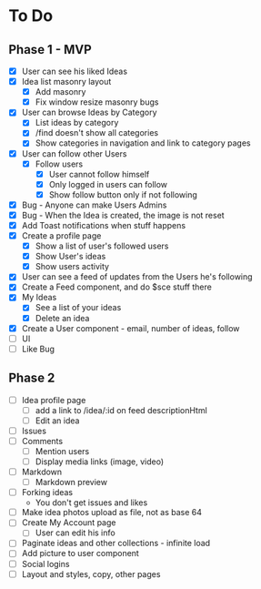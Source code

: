 # To Do

## Phase 1 - MVP

- [x] User can see his liked Ideas
- [x] Idea list masonry layout
  - [x] Add masonry
  - [x] Fix window resize masonry bugs
- [x] User can browse Ideas by Category
  - [x] List ideas by category
  - [x] /find doesn't show all categories
  - [x] Show categories in navigation and link to category pages
- [x] User can follow other Users
  - [x] Follow users
    - [x] User cannot follow himself
    - [x] Only logged in users can follow
    - [x] Show follow button only if not following
- [x] Bug - Anyone can make Users Admins
- [x] Bug - When the Idea is created, the image is not reset
- [x] Add Toast notifications when stuff happens
- [x] Create a profile page
  - [x] Show a list of user's followed users
  - [x] Show User's ideas
  - [x] Show users activity
- [x] User can see a feed of updates from the Users he's following
- [x] Create a Feed component, and do $sce stuff there
- [x] My Ideas
  - [x] See a list of your ideas
  - [x] Delete an idea
- [x] Create a User component - email, number of ideas, follow 
- [ ] UI
- [ ] Like Bug

## Phase 2

- [ ] Idea profile page
  - [ ] add a link to /idea/:id on feed descriptionHtml
  - [ ] Edit an idea
- [ ] Issues
- [ ] Comments
  - [ ] Mention users
  - [ ] Display media links (image, video)
- [ ] Markdown
  - [ ] Markdown preview
- [ ] Forking ideas
  - You don't get issues and likes
- [ ] Make idea photos upload as file, not as base 64
- [ ] Create My Account page
  - [ ] User can edit his info
- [ ] Paginate ideas and other collections - infinite load
- [ ] Add picture to user component
- [ ] Social logins
- [ ] Layout and styles, copy, other pages